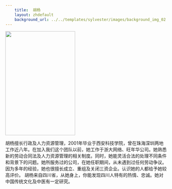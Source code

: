 ```yaml
---
    title:  胡杨 
    layout: zhdefault
    background_url: ../../templates/sylvester/images/background_img_02.jpg
---
```

<div class="staff_img">
  <img border="0" height="326" src="http://www.sylvester-associates.com/templates/sylvester/images/Lucy Hu.jpg" width="218"/>
</div>

胡杨擅长行政及人力资源管理，2001年毕业于西安科技学院，曾在珠海深圳两地工作近八年。在加入我们这个团队以前，她工作于浙大网络、旺年华公司。她熟悉新的劳动合同法及人力资源管理的相关制度。同时，她能灵活合法的处理不同条件和背景下的问题。她所服务过的公司，在她任职期间，从未遇到过任何劳动争议。因为多年的经验，她也很擅长成立、重组及关闭三资企业。认识她的人都给予她较高评价。 胡杨来自四川省，从她身上，你能发现四川人特有的热情、忠诚。她对中国传统文化及中医有一定研究。

